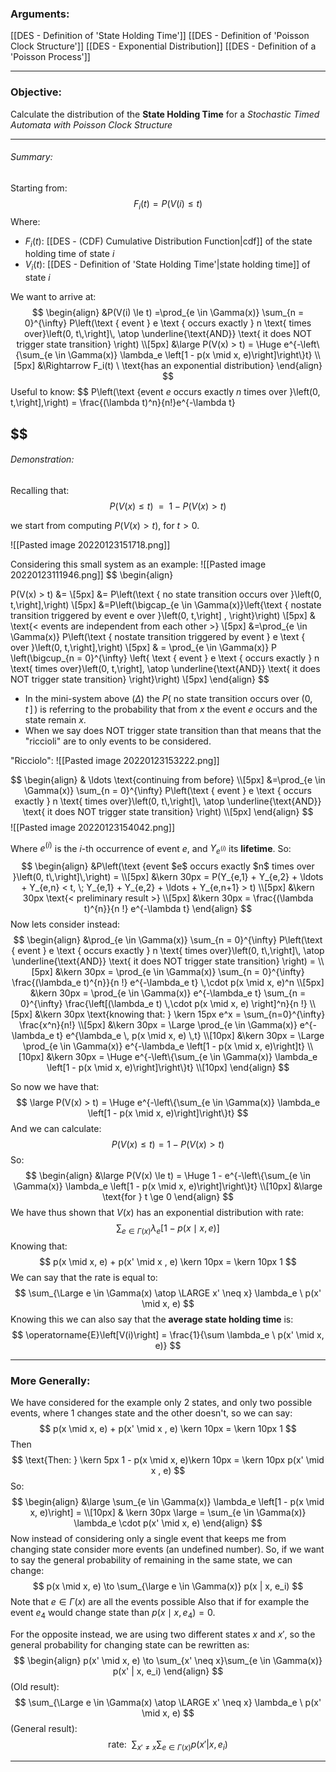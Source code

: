 ### Arguments:
[[DES - Definition of 'State Holding Time']]
[[DES - Definition of 'Poisson Clock Structure']]
[[DES - Exponential Distribution]]
[[DES - Definition of a 'Poisson Process']]

---
### Objective:
Calculate the distribution of the **State Holding Time** for a *Stochastic Timed Automata with Poisson Clock Structure*

---
###### Summary:
Starting from:
$$
F_i(t) = P(V(i) \le t)
$$
Where:
- $F_i(t)$: [[DES - (CDF) Cumulative Distribution Function|cdf]] of the state holding time of state $i$
- $V_i(t)$: [[DES - Definition of 'State Holding Time'|state holding time]] of state $i$

We want to arrive at:
$$
\begin{align}
&P(V(i) \le t) =\prod_{e \in \Gamma(x)} \sum_{n = 0}^{\infty} P\left(\text { event } e \text { occurs exactly } n \text{ times over}\left(0, t\,\right]\, \atop \underline{\text{AND}} \text{ it does NOT trigger state transition} \right)
\\[5px]
&\large P(V(x) > t) = \Huge e^{-\left\{\sum_{e \in \Gamma(x)} \lambda_e \left[1 - p(x \mid x, e)\right]\right\}t}
\\[5px]
&\Rightarrow  F_i(t) \ \text{has an exponential distribution}
\end{align}
$$
Useful to know:
$$
P\left(\text {event $e$ occurs exactly $n$ times over }\left(0, t\,\right]\,\right) = \frac{(\lambda t)^n}{n!}e^{-\lambda t}

$$
---
###### Demonstration:
Recalling that:
$$
P(V(x) \leqslant t) \ \ = \ \ 1-P(V(x)>t)
$$

we start from computing $P(V(x)>t)$, for $t > 0$.

![[Pasted image 20220123151718.png]]

Considering this small system as an example:
![[Pasted image 20220123111946.png]]
$$
\begin{align}

P(V(x) > t) &= 
\\[5px]
&= P\left(\text { no state transition occurs over }\left(0, t\,\right]\,\right)
\\[5px]
&=P\left(\bigcap_{e \in \Gamma(x)}\left\{\text { nostate transition triggered by event e over }\left(0, t\,\right] \, \right\}\right)
\\[5px]
& \text{< events are independent from each other >}
\\[5px]
&=\prod_{e \in \Gamma(x)} P\left(\text { nostate transition triggered by event } e \text { over }\left(0, t\,\right]\,\right)
\\[5px]
& = \prod_{e \in \Gamma(x)} P \left(\bigcup_{n = 0}^{\infty} \left\{ \text { event } e \text { occurs exactly } n \text{ times over}\left(0, t\,\right]\, \atop \underline{\text{AND}} \text{ it does NOT trigger state transition} \right\}\right)
\\[5px]
\end{align}
$$
- In the mini-system above $(\Delta)$ the $P\left(\text { no state transition occurs over }\left(0, t\,\right]\,\right)$ is referring to the probability that from $x$ the event $e$ occurs and the state remain $x$.
- When we say does NOT trigger state transition than that means that the "riccioli" are to only events to be considered.

"Ricciolo":
![[Pasted image 20220123153222.png]]

$$
\begin{align}
& \ldots \text{continuing from before}
\\[5px]
&=\prod_{e \in \Gamma(x)} \sum_{n = 0}^{\infty} P\left(\text { event } e \text { occurs exactly } n \text{ times over}\left(0, t\,\right]\, \atop \underline{\text{AND}} \text{ it does NOT trigger state transition} \right)
\\[5px]
\end{align}
$$
![[Pasted image 20220123154042.png]]

Where $e^{(i)}$ is the $i$-th occurrence of event $e$, and $Y_{e^{(i)}}$ its **lifetime**.
So:
$$
\begin{align}
&P\left(\text {event $e$ occurs exactly $n$ times over }\left(0, t\,\right]\,\right) = 
\\[5px]
&\kern 30px = P(Y_{e,1} + Y_{e,2} + \ldots + Y_{e,n} < t, \; Y_{e,1} + Y_{e,2} + \ldots + Y_{e,n+1} > t)
\\[5px]
&\kern 30px \text{< preliminary result >}
\\[5px]
&\kern 30px = \frac{(\lambda t)^{n}}{n !} e^{-\lambda t}
\end{align}
$$
Now lets consider instead:
$$
\begin{align}
&\prod_{e \in \Gamma(x)} \sum_{n = 0}^{\infty} P\left(\text { event } e \text { occurs exactly } n \text{ times over}\left(0, t\,\right]\, \atop \underline{\text{AND}} \text{ it does NOT trigger state transition} \right) = 
\\[5px]
&\kern 30px = \prod_{e \in \Gamma(x)} \sum_{n = 0}^{\infty} \frac{(\lambda_e t)^{n}}{n !} e^{-\lambda_e t} \,\cdot p(x \mid x, e)^n
\\[5px]
&\kern 30px = \prod_{e \in \Gamma(x)} e^{-\lambda_e t} \sum_{n = 0}^{\infty} \frac{\left[(\lambda_e t)  \,\cdot p(x \mid x, e) \right]^n}{n !}
\\[5px]
&\kern 30px \text{knowing that: } \kern 15px e^x = \sum_{n=0}^{\infty} \frac{x^n}{n!}
\\[5px]
&\kern 30px = \Large \prod_{e \in \Gamma(x)} e^{-\lambda_e t} e^{\lambda_e \, p(x \mid x, e) \,t}
\\[10px]
&\kern 30px = \Large \prod_{e \in \Gamma(x)} e^{-\lambda_e \left[1 - p(x \mid x, e)\right]t}
\\[10px]
&\kern 30px = \Huge e^{-\left\{\sum_{e \in \Gamma(x)} \lambda_e \left[1 - p(x \mid x, e)\right]\right\}t}
\\[10px]
\end{align}
$$

So now we have that:
$$
\large P(V(x) > t) = \Huge e^{-\left\{\sum_{e \in \Gamma(x)} \lambda_e \left[1 - p(x \mid x, e)\right]\right\}t}
$$
And we can calculate:
$$
P(V(x) \le t) = 1 - P(V(x) > t)
$$
So:
$$
\begin{align}
&\large P(V(x) \le t) = \Huge 1 - e^{-\left\{\sum_{e \in \Gamma(x)} \lambda_e \left[1 - p(x \mid x, e)\right]\right\}t}
\\[10px]
&\large \text{for } t \ge 0
\end{align}
$$
We have thus shown that $V(x)$ has an exponential distribution with rate:
$$
\sum_{e \in \Gamma(x)} \lambda_e \left[1 - p(x \mid x, e)\right]
$$
Knowing that:
$$
p(x \mid x, e) + p(x' \mid x , e) \kern 10px = \kern 10px 1
$$
We can say that the rate is equal to:
$$
\sum_{\Large e \in \Gamma(x) \atop \LARGE x' \neq x} \lambda_e \ p(x' \mid x, e)
$$
Knowing this we can also say that the **average state holding time** is:
$$
\operatorname{E}\left[V(i)\right] = \frac{1}{\sum \lambda_e \ p(x' \mid x, e)}
$$

---
### More Generally:
We have considered for the example only 2 states, and only two possible events, where 1 changes state and the other doesn't, so we can say:
$$
p(x \mid x, e) + p(x' \mid x , e) \kern 10px = \kern 10px 1
$$
Then
$$
\text{Then: } \kern 5px 1 - p(x \mid x, e)\kern 10px = \kern 10px p(x' \mid x , e)
$$
So:
$$
\begin{align}
&\large \sum_{e \in \Gamma(x)} \lambda_e \left[1 - p(x \mid x, e)\right] =
\\[10px]
& \kern 30px \large = \sum_{e \in \Gamma(x)} \lambda_e \cdot p(x' \mid x, e)
\end{align}
$$
Now instead of considering only a single event that keeps me from changing state consider more events (an undefined number).
So, if we want to say the general probability of remaining in the same state, we can change:
$$
p(x \mid x, e) \to \sum_{\large e \in \Gamma(x)} p(x | x, e_i)
$$
Note that $e \in \Gamma(x)$ are all the events possible
Also that if for example the event $e_4$ would change state than $p(x \mid x, e_4) = 0$.


For the opposite instead, we are using two different states $x$ and $x'$, so the general probability for changing state can be rewritten as:
$$
\begin{align}
p(x' \mid x, e) \to  \sum_{x' \neq x}\sum_{e \in \Gamma(x)} p(x' | x, e_i)
\end{align}
$$
(Old result):
$$
\sum_{\Large e \in \Gamma(x) \atop \LARGE x' \neq x} \lambda_e \ p(x' \mid x, e)
$$
(General result):
$$
\text{rate:} \ \ \sum_{x' \neq x}\sum_{e \in \Gamma(x)} p(x' | x, e_i)
$$


---
